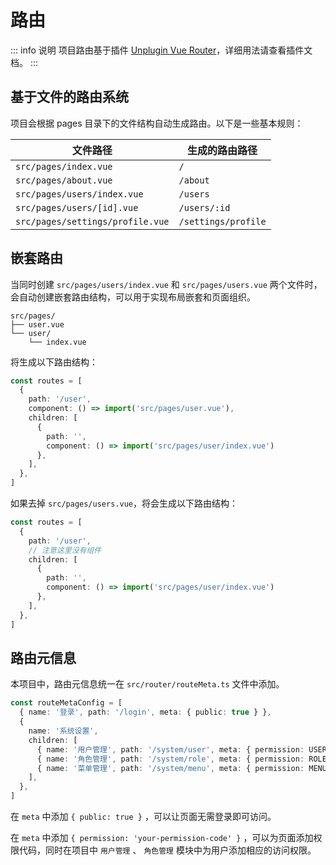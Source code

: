 # 路由

::: info 说明
项目路由基于插件 [Unplugin Vue Router](https://uvr.esm.is)，详细用法请查看插件文档。
:::

## 基于文件的路由系统

项目会根据 pages 目录下的文件结构自动生成路由。以下是一些基本规则：

| 文件路径 | 生成的路由路径 |
| --- | --- |
| `src/pages/index.vue` | `/` |
| `src/pages/about.vue` | `/about` |
| `src/pages/users/index.vue` | `/users` |
| `src/pages/users/[id].vue` | `/users/:id` |
| `src/pages/settings/profile.vue` | `/settings/profile` |

## 嵌套路由

当同时创建 `src/pages/users/index.vue` 和 `src/pages/users.vue` 两个文件时，会自动创建嵌套路由结构，可以用于实现布局嵌套和页面组织。

``` text
src/pages/
├── user.vue
└── user/
    └── index.vue
```

将生成以下路由结构：

``` ts
const routes = [
  {
    path: '/user',
    component: () => import('src/pages/user.vue'),
    children: [
      {
        path: '',
        component: () => import('src/pages/user/index.vue')
      },
    ],
  },
]
```

如果去掉 `src/pages/users.vue`，将会生成以下路由结构：

``` ts
const routes = [
  {
    path: '/user',
    // 注意这里没有组件
    children: [
      {
        path: '',
        component: () => import('src/pages/user/index.vue')
      },
    ],
  },
]
```

## 路由元信息

本项目中，路由元信息统一在 `src/router/routeMeta.ts` 文件中添加。

``` ts
const routeMetaConfig = [
  { name: '登录', path: '/login', meta: { public: true } },
  {
    name: '系统设置',
    children: [
      { name: '用户管理', path: '/system/user', meta: { permission: USER.READ } },
      { name: '角色管理', path: '/system/role', meta: { permission: ROLE.READ } },
      { name: '菜单管理', path: '/system/menu', meta: { permission: MENU.READ } },
    ],
  },
]
```

在 `meta` 中添加 `{ public: true }` ，可以让页面无需登录即可访问。

在 `meta` 中添加 `{ permission: 'your-permission-code' }` ，可以为页面添加权限代码，同时在项目中 `用户管理` 、 `角色管理` 模块中为用户添加相应的访问权限。

